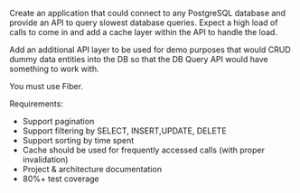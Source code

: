 Create an application that could connect to any PostgreSQL database and provide an API to query slowest database queries.
Expect a high load of calls to come in and add a cache layer within the API to handle the load.

Add an additional API layer to be used for demo purposes that would CRUD dummy data entities into the DB so that the DB Query API would have something to work with.

You must use Fiber.

Requirements:
- Support pagination
- Support filtering by SELECT, INSERT,UPDATE, DELETE
- Support sorting by time spent
- Cache should be used for frequently accessed calls (with proper invalidation)
- Project & architecture documentation
- 80%+ test coverage
